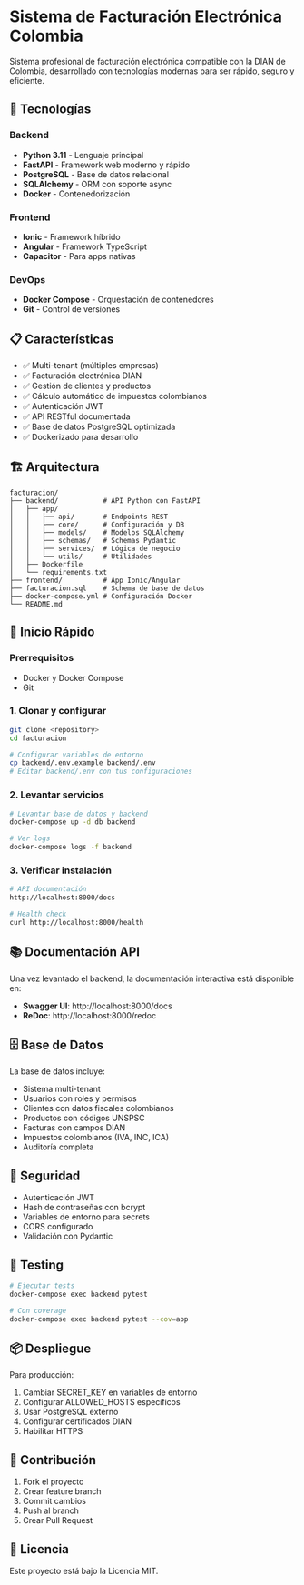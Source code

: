 # Sistema de Facturación Electrónica Colombia

Sistema profesional de facturación electrónica compatible con la DIAN de Colombia, desarrollado con tecnologías modernas para ser rápido, seguro y eficiente.

## 🚀 Tecnologías

### Backend
- **Python 3.11** - Lenguaje principal
- **FastAPI** - Framework web moderno y rápido
- **PostgreSQL** - Base de datos relacional
- **SQLAlchemy** - ORM con soporte async
- **Docker** - Contenedorización

### Frontend
- **Ionic** - Framework híbrido
- **Angular** - Framework TypeScript
- **Capacitor** - Para apps nativas

### DevOps
- **Docker Compose** - Orquestación de contenedores
- **Git** - Control de versiones

## 📋 Características

- ✅ Multi-tenant (múltiples empresas)
- ✅ Facturación electrónica DIAN
- ✅ Gestión de clientes y productos
- ✅ Cálculo automático de impuestos colombianos
- ✅ Autenticación JWT
- ✅ API RESTful documentada
- ✅ Base de datos PostgreSQL optimizada
- ✅ Dockerizado para desarrollo

## 🏗️ Arquitectura

```
facturacion/
├── backend/           # API Python con FastAPI
│   ├── app/
│   │   ├── api/       # Endpoints REST
│   │   ├── core/      # Configuración y DB
│   │   ├── models/    # Modelos SQLAlchemy
│   │   ├── schemas/   # Schemas Pydantic
│   │   ├── services/  # Lógica de negocio
│   │   └── utils/     # Utilidades
│   ├── Dockerfile
│   └── requirements.txt
├── frontend/          # App Ionic/Angular
├── facturacion.sql    # Schema de base de datos
├── docker-compose.yml # Configuración Docker
└── README.md
```

## 🚦 Inicio Rápido

### Prerrequisitos
- Docker y Docker Compose
- Git

### 1. Clonar y configurar
```bash
git clone <repository>
cd facturacion

# Configurar variables de entorno
cp backend/.env.example backend/.env
# Editar backend/.env con tus configuraciones
```

### 2. Levantar servicios
```bash
# Levantar base de datos y backend
docker-compose up -d db backend

# Ver logs
docker-compose logs -f backend
```

### 3. Verificar instalación
```bash
# API documentación
http://localhost:8000/docs

# Health check
curl http://localhost:8000/health
```

## 📚 Documentación API

Una vez levantado el backend, la documentación interactiva está disponible en:
- **Swagger UI**: http://localhost:8000/docs
- **ReDoc**: http://localhost:8000/redoc

## 🗄️ Base de Datos

La base de datos incluye:
- Sistema multi-tenant
- Usuarios con roles y permisos
- Clientes con datos fiscales colombianos
- Productos con códigos UNSPSC
- Facturas con campos DIAN
- Impuestos colombianos (IVA, INC, ICA)
- Auditoría completa

## 🔐 Seguridad

- Autenticación JWT
- Hash de contraseñas con bcrypt
- Variables de entorno para secrets
- CORS configurado
- Validación con Pydantic

## 🧪 Testing

```bash
# Ejecutar tests
docker-compose exec backend pytest

# Con coverage
docker-compose exec backend pytest --cov=app
```

## 📦 Despliegue

Para producción:
1. Cambiar SECRET_KEY en variables de entorno
2. Configurar ALLOWED_HOSTS específicos
3. Usar PostgreSQL externo
4. Configurar certificados DIAN
5. Habilitar HTTPS

## 🤝 Contribución

1. Fork el proyecto
2. Crear feature branch
3. Commit cambios
4. Push al branch
5. Crear Pull Request

## 📄 Licencia

Este proyecto está bajo la Licencia MIT.